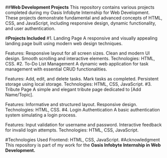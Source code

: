 ##**Web Development Projects**
This repository contains various projects completed during my Oasis Infobyte Internship for Web Development. These projects demonstrate fundamental and advanced concepts of HTML, CSS, and JavaScript, including responsive design, dynamic functionality, and user authentication.

#**Projects Included**
#1. Landing Page
A responsive and visually appealing landing page built using modern web design techniques.

Features:
Responsive layout for all screen sizes.
Clean and modern UI design.
Smooth scrolling and interactive elements.
Technologies: HTML, CSS.
#2. To-Do List Management
A dynamic web application for task management with essential CRUD functionalities.

Features:
Add, edit, and delete tasks.
Mark tasks as completed.
Persistent storage using local storage.
Technologies: HTML, CSS, JavaScript.
#3. Tribute Page
A simple and elegant tribute page dedicated to [Add Name/Topic].

Features:
Informative and structured layout.
Responsive design.
Technologies: HTML, CSS.
#4. Login Authentication
A basic authentication system simulating a login process.

Features:
Input validation for username and password.
Interactive feedback for invalid login attempts.
Technologies: HTML, CSS, JavaScript.

#Technologies Used
Frontend: HTML, CSS, JavaScript.
#Acknowledgment
This repository is part of my work for the **Oasis Infobyte Internship in Web Development.**

